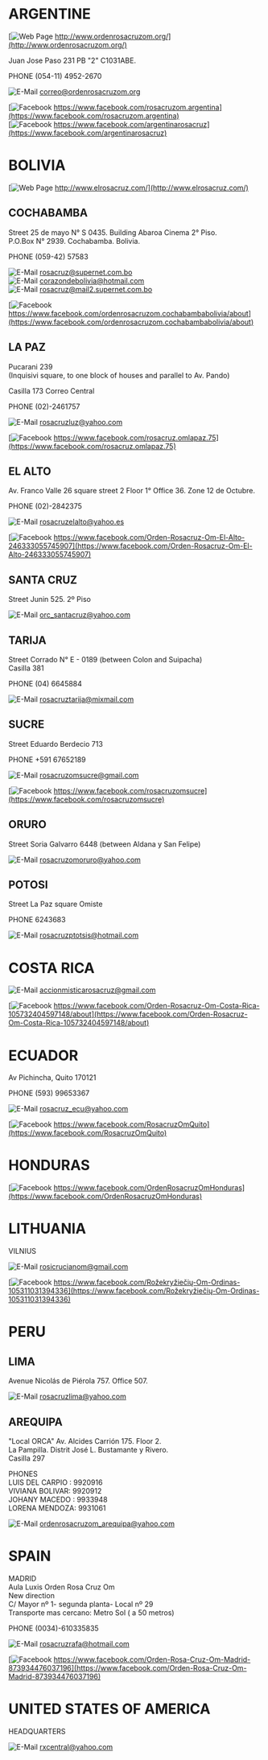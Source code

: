 # ARGENTINE
  
[![Web Page](/assets/img/globe_32px.png) http://www.ordenrosacruzom.org/](http://www.ordenrosacruzom.org/)
  
Juan Jose Paso 231 PB "2" C1031ABE.  
  
PHONE (054-11) 4952-2670
  
![E-Mail](/assets/img/email_32px.png) correo@ordenrosacruzom.org  
  
[![Facebook](/assets/img/facebook_32px.png) https://www.facebook.com/rosacruzom.argentina](https://www.facebook.com/rosacruzom.argentina)  
[![Facebook](/assets/img/facebook_32px.png) https://www.facebook.com/argentinarosacruz](https://www.facebook.com/argentinarosacruz)

# BOLIVIA

[![Web Page](/assets/img/globe_32px.png) http://www.elrosacruz.com/](http://www.elrosacruz.com/)  
  
## COCHABAMBA

Street 25 de mayo N° S 0435. Building Abaroa Cinema 2° Piso.  
P.O.Box N° 2939. Cochabamba. Bolivia.  
  
PHONE (059-42) 57583
  
![E-Mail](/assets/img/email_32px.png) rosacruz@supernet.com.bo  
![E-Mail](/assets/img/email_32px.png) corazondebolivia@hotmail.com  
![E-Mail](/assets/img/email_32px.png) rosacruz@mail2.supernet.com.bo  
  
[![Facebook](/assets/img/facebook_32px.png) https://www.facebook.com/ordenrosacruzom.cochabambabolivia/about](https://www.facebook.com/ordenrosacruzom.cochabambabolivia/about)
 
## LA PAZ

Pucarani 239  
(Inquisivi square, to one block of houses and parallel to Av. Pando)
  
Casilla 173 Correo Central
  
PHONE (02)-2461757
  
![E-Mail](/assets/img/email_32px.png) rosacruzluz@yahoo.com  
  
[![Facebook](/assets/img/facebook_32px.png) https://www.facebook.com/rosacruz.omlapaz.75](https://www.facebook.com/rosacruz.omlapaz.75)

## EL ALTO

Av. Franco Valle 26 square street 2  Floor 1° Office 36. Zone 12 de Octubre.
  
PHONE (02)-2842375

![E-Mail](/assets/img/email_32px.png) rosacruzelalto@yahoo.es

[![Facebook](/assets/img/facebook_32px.png) https://www.facebook.com/Orden-Rosacruz-Om-El-Alto-246333055745907](https://www.facebook.com/Orden-Rosacruz-Om-El-Alto-246333055745907)
 
## SANTA CRUZ

Street Junin 525.    2º Piso

![E-Mail](/assets/img/email_32px.png) orc_santacruz@yahoo.com
 
## TARIJA

Street Corrado N° E - 0189  (between Colon and Suipacha)  
Casilla 381  
  
PHONE (04) 6645884  
  
![E-Mail](/assets/img/email_32px.png) rosacruztarija@mixmail.com
 
## SUCRE

Street Eduardo Berdecio 713  
  
PHONE +591 67652189
  
![E-Mail](/assets/img/email_32px.png) rosacruzomsucre@gmail.com
  
[![Facebook](/assets/img/facebook_32px.png) https://www.facebook.com/rosacruzomsucre](https://www.facebook.com/rosacruzomsucre)
 
## ORURO

Street Soria Galvarro 6448 (between Aldana  y San Felipe)  
  
![E-Mail](/assets/img/email_32px.png) rosacruzomoruro@yahoo.com
 
## POTOSI
 
Street  La Paz  square Omiste  
  
PHONE 6243683
  
![E-Mail](/assets/img/email_32px.png) rosacruzptotsis@hotmail.com
 
# COSTA RICA

![E-Mail](/assets/img/email_32px.png) accionmisticarosacruz@gmail.com  
  
[![Facebook](/assets/img/facebook_32px.png) https://www.facebook.com/Orden-Rosacruz-Om-Costa-Rica-105732404597148/about](https://www.facebook.com/Orden-Rosacruz-Om-Costa-Rica-105732404597148/about)

# ECUADOR

Av Pichincha, Quito 170121  
  
PHONE (593) 99653367  
  
![E-Mail](/assets/img/email_32px.png) rosacruz_ecu@yahoo.com

[![Facebook](/assets/img/facebook_32px.png) https://www.facebook.com/RosacruzOmQuito](https://www.facebook.com/RosacruzOmQuito)
  
# HONDURAS

[![Facebook](/assets/img/facebook_32px.png) https://www.facebook.com/OrdenRosacruzOmHonduras](https://www.facebook.com/OrdenRosacruzOmHonduras)

# LITHUANIA

VILNIUS  
  
![E-Mail](/assets/img/email_32px.png) rosicrucianom@gmail.com

[![Facebook](/assets/img/facebook_32px.png) https://www.facebook.com/Rožekryžiečių-Om-Ordinas-105311031394336](https://www.facebook.com/Rožekryžiečių-Om-Ordinas-105311031394336)
  
# PERU

## LIMA

Avenue Nicolás de Piérola 757. Office 507.
  
![E-Mail](/assets/img/email_32px.png) rosacruzlima@yahoo.com
 
## AREQUIPA 
 
"Local ORCA" Av. Alcides Carrión 175. Floor 2.   
La Pampilla. Distrit José L. Bustamante y Rivero.   
Casilla 297  
 
PHONES  
LUIS DEL CARPIO : 9920916  
VIVIANA BOLIVAR: 9920912  
JOHANY MACEDO : 9933948  
LORENA MENDOZA: 9931061  

![E-Mail](/assets/img/email_32px.png) ordenrosacruzom_arequipa@yahoo.com
 
# SPAIN

MADRID  
Aula Luxis Orden Rosa Cruz Om  
New direction  
C/ Mayor nº 1- segunda planta- Local nº 29  
Transporte mas cercano: Metro Sol ( a 50 metros)  
  
PHONE (0034)-610335835  
  
![E-Mail](/assets/img/email_32px.png) rosacruzrafa@hotmail.com
  
[![Facebook](/assets/img/facebook_32px.png) https://www.facebook.com/Orden-Rosa-Cruz-Om-Madrid-873934476037196](https://www.facebook.com/Orden-Rosa-Cruz-Om-Madrid-873934476037196)
 
# UNITED STATES OF AMERICA

HEADQUARTERS

![E-Mail](/assets/img/email_32px.png) rxcentral@yahoo.com
